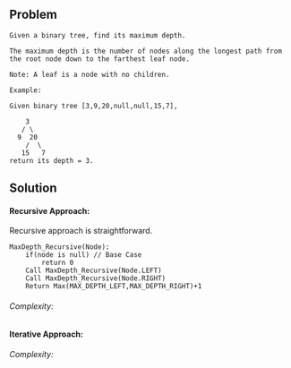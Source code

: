 ## Problem

    Given a binary tree, find its maximum depth.
    
    The maximum depth is the number of nodes along the longest path from the root node down to the farthest leaf node.
    
    Note: A leaf is a node with no children.
    
    Example:
    
    Given binary tree [3,9,20,null,null,15,7],
    
        3
       / \
      9  20
        /  \
       15   7
    return its depth = 3.

## Solution

#### Recursive Approach:
Recursive approach is straightforward.

    MaxDepth_Recursive(Node):
        if(node is null) // Base Case
            return 0
        Call MaxDepth_Recursive(Node.LEFT)        
        Call MaxDepth_Recursive(Node.RIGHT)
        Return Max(MAX_DEPTH_LEFT,MAX_DEPTH_RIGHT)+1
        
###### Complexity:


#### Iterative Approach:
###### Complexity: